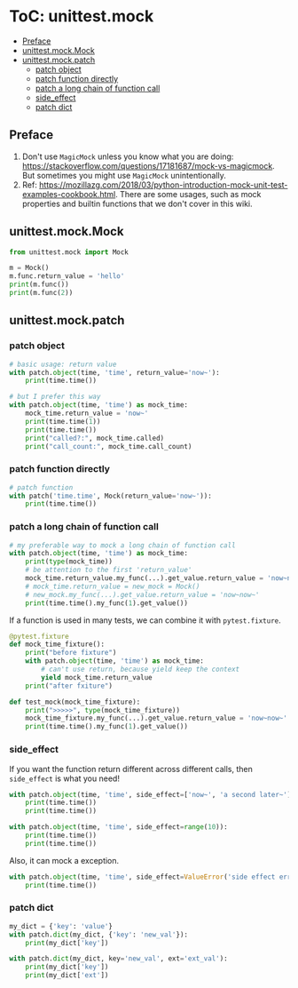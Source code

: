 # ToC: unittest.mock

- [Preface](#preface)
- [unittest.mock.Mock](#unittestmockmock)
- [unittest.mock.patch](#unittestmockpatch)
  * [patch object](#patch-object)
  * [patch function directly](#patch-function-directly)
  * [patch a long chain of function call](#patch-a-long-chain-of-function-call)
  * [side_effect](#side-effect)
  * [patch dict](#patch-dict)

## Preface

1. Don't use `MagicMock` unless you know what you are doing: https://stackoverflow.com/questions/17181687/mock-vs-magicmock. But sometimes you might use `MagicMock` unintentionally.
2. Ref: https://mozillazg.com/2018/03/python-introduction-mock-unit-test-examples-cookbook.html. There are some usages, such as mock properties and builtin functions that we don't cover in this wiki.

## unittest.mock.Mock

```python
from unittest.mock import Mock

m = Mock()
m.func.return_value = 'hello'
print(m.func())
print(m.func(2))
```

## unittest.mock.patch

### patch object

```python
# basic usage: return value
with patch.object(time, 'time', return_value='now~'):
    print(time.time())

# but I prefer this way
with patch.object(time, 'time') as mock_time:
    mock_time.return_value = 'now~'
    print(time.time(1))
    print(time.time())
    print("called?:", mock_time.called)
    print("call_count:", mock_time.call_count)
```

### patch function directly

```python
# patch function
with patch('time.time', Mock(return_value='now~')):
    print(time.time())
```

### patch a long chain of function call

```python
# my preferable way to mock a long chain of function call
with patch.object(time, 'time') as mock_time:
    print(type(mock_time))
    # be attention to the first 'return_value'
    mock_time.return_value.my_func(...).get_value.return_value = 'now~now~'
    # mock_time.return_value = new_mock = Mock()
    # new_mock.my_func(...).get_value.return_value = 'now~now~'
    print(time.time().my_func(1).get_value())
```

If a function is used in many tests, we can combine it with `pytest.fixture`.

```python
@pytest.fixture
def mock_time_fixture():
    print("before fixture")
    with patch.object(time, 'time') as mock_time:
        # can't use return, because yield keep the context
        yield mock_time.return_value
    print("after fxiture")

def test_mock(mock_time_fixture):
    print(">>>>>", type(mock_time_fixture))
    mock_time_fixture.my_func(...).get_value.return_value = 'now~now~'
    print(time.time().my_func(1).get_value())
```

### side_effect

If you want the function return different across different calls, then `side_effect` is what you need!

```python
with patch.object(time, 'time', side_effect=['now~', 'a second later~']):
    print(time.time())
    print(time.time())

with patch.object(time, 'time', side_effect=range(10)):
    print(time.time())
    print(time.time())
```

Also, it can mock a exception.

```python
with patch.object(time, 'time', side_effect=ValueError('side effect error')):
    print(time.time())
```

### patch dict

```python
my_dict = {'key': 'value'}
with patch.dict(my_dict, {'key': 'new_val'}):
    print(my_dict['key'])

with patch.dict(my_dict, key='new_val', ext='ext_val'):
    print(my_dict['key'])
    print(my_dict['ext'])
```
